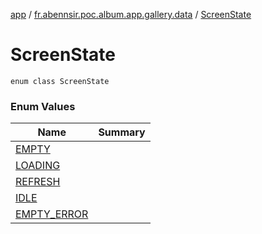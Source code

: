 [app](../../index.md) / [fr.abennsir.poc.album.app.gallery.data](../index.md) / [ScreenState](./index.md)

# ScreenState

`enum class ScreenState`

### Enum Values

| Name | Summary |
|---|---|
| [EMPTY](-e-m-p-t-y.md) |  |
| [LOADING](-l-o-a-d-i-n-g.md) |  |
| [REFRESH](-r-e-f-r-e-s-h.md) |  |
| [IDLE](-i-d-l-e.md) |  |
| [EMPTY_ERROR](-e-m-p-t-y_-e-r-r-o-r.md) |  |
